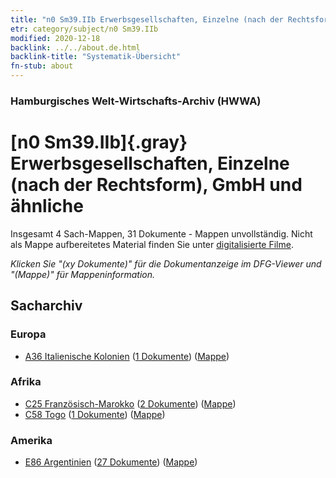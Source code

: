 ```yaml
---
title: "n0 Sm39.IIb Erwerbsgesellschaften, Einzelne (nach der Rechtsform), GmbH und ähnliche"
etr: category/subject/n0 Sm39.IIb
modified: 2020-12-18
backlink: ../../about.de.html
backlink-title: "Systematik-Übersicht"
fn-stub: about
---
```


### Hamburgisches Welt-Wirtschafts-Archiv (HWWA)
# [n0 Sm39.IIb]{.gray}&#8201; Erwerbsgesellschaften, Einzelne (nach der Rechtsform), GmbH und ähnliche&#160; 




Insgesamt 4 Sach-Mappen, 31 Dokumente - Mappen unvollständig.
Nicht als Mappe aufbereitetes Material finden Sie unter [digitalisierte Filme](/film/h1_sh).

_Klicken Sie "(xy Dokumente)" für die Dokumentanzeige im DFG-Viewer und "(Mappe)" für Mappeninformation._

## Sacharchiv




### Europa

- [A36 Italienische Kolonien](../../../geo/about.de.html#A36) (<a href="https://dfg-viewer.de/show/?tx_dlf[id]=https://pm20.zbw.eu/mets/sh/1410xx/141012/1458xx/145842/public.mets.de.xml" target="_blank">1 Dokumente</a>) ([Mappe](http://purl.org/pressemappe20/folder/sh/141012,145842))

### Afrika

- [C25 Französisch-Marokko](../../../geo/about.de.html#C25) (<a href="https://dfg-viewer.de/show/?tx_dlf[id]=https://pm20.zbw.eu/mets/sh/1413xx/141358/1458xx/145842/public.mets.de.xml" target="_blank">2 Dokumente</a>) ([Mappe](http://purl.org/pressemappe20/folder/sh/141358,145842))
- [C58 Togo](../../../geo/about.de.html#C58) (<a href="https://dfg-viewer.de/show/?tx_dlf[id]=https://pm20.zbw.eu/mets/sh/1414xx/141408/1458xx/145842/public.mets.de.xml" target="_blank">1 Dokumente</a>) ([Mappe](http://purl.org/pressemappe20/folder/sh/141408,145842))

### Amerika

- [E86 Argentinien](../../../geo/about.de.html#E86) (<a href="https://dfg-viewer.de/show/?tx_dlf[id]=https://pm20.zbw.eu/mets/sh/1416xx/141692/1458xx/145842/public.mets.de.xml" target="_blank">27 Dokumente</a>) ([Mappe](http://purl.org/pressemappe20/folder/sh/141692,145842))


